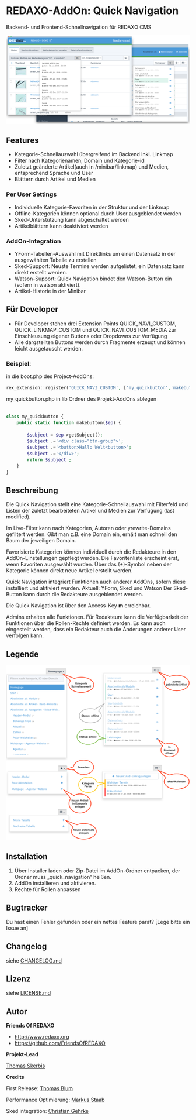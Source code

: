 
# REDAXO-AddOn: Quick Navigation

Backend- und Frontend-Schnellnavigation für REDAXO CMS

![Screenshot](https://raw.githubusercontent.com/FriendsOfREDAXO/quick_navigation/assets/quick_navigation.png)

## Features
- Kategorie-Schnellauswahl übergreifend im Backend inkl. Linkmap
- Filter nach Kategorienamen, Domain und Kategorie-id
- Zuletzt geänderte Artikel(auch in /minibar/linkmap) und Medien, entsprechend Sprache und User 
- Blättern durch Artikel und Medien

### Per User Settings
- Individuelle Kategorie-Favoriten in der Struktur und der Linkmap
- Offline-Kategorien können optional durch User ausgeblendet werden
- Sked-Unterstützung kann abgeschaltet werden
- Artikelblättern kann deaktiviert werden

### AddOn-Integration 
- YForm-Tabellen-Auswahl mit Direktlinks um einen Datensatz in der ausgewählten Tabelle zu erstellen
- Sked-Support: Neuste Termine werden aufgelistet, ein Datensatz kann direkt erstellt werden. 
- Watson-Support: Quick Navigation bindet den Watson-Button ein (sofern in watson aktiviert). 
- Artikel-Historie in der Minibar

## Für Developer
- Für Developer stehen drei Extension Points QUICK_NAVI_CUSTOM, QUICK_LINKMAP_CUSTOM und QUICK_NAVI_CUSTOM_MEDIA zur Einschleusung eigener Buttons oder Dropdowns zur Verfügung 
- Alle dargstellten Buttons werden durch Fragmente erzeugt und können leicht ausgetauscht werden. 

### Beispiel:

in die boot.php des Project-AddOns:

```php
rex_extension::register('QUICK_NAVI_CUSTOM', ['my_quickbutton','makebutton'], rex_extension::LATE);    
```

my_quickbutton.php in lib Ordner des Projekt-AddOns ablegen

```php   

class my_quickbutton {
    public static function makebutton($ep) {

        $subject = $ep->getSubject();
        $subject .='<div class="btn-group">';
        $subject .='<button>Hallo Welt<button>';
        $subject .='</div>';
        return $subject ;
    }
}
```


## Beschreibung 

Die Quick Navigation stellt eine Kategorie-Schnellauswahl mit Filterfeld und Listen der zuletzt bearbeiteten Artikel und Medien zur Verfügung (last modified).

Im Live-Filter kann nach Kategorien, Autoren oder yrewrite-Domains gefiltert werden. Gibt man z.B. eine Domain ein, erhält man schnell den Baum der jeweiligen Domain. 

Favorisierte Kategorien können individuell durch die Redakteure in den AddOn-Einstellungen gepflegt werden. Die Favoritenliste erscheint erst, wenn Favoriten ausgewählt wurden. Über das (+)-Symbol neben der Kategorie können direkt neue Artikel erstellt werden. 

Quick Navigation integriert Funktionen auch anderer AddOns, sofern diese installiert und aktiviert wurden. 
Aktuell: YForm, Sked und Watson
Der Sked-Button kann durch die Redakteure ausgeblendet werden. 

Die Quick Navigation ist über den Access-Key **m** erreichbar.

Admins erhalten alle Funktionen. 
Für Redakteure kann die Verfügbarkeit der Funktionen über die Rollen-Rechte definiert werden. Es kann auch eingestellt werden, dass ein Redakteur auch die Änderungen anderer User verfolgen kann.   

## Legende

![Screenshot](https://raw.githubusercontent.com/FriendsOfREDAXO/quick_navigation/assets/quick_navi_legend.png)



## Installation

1. Über Installer laden oder Zip-Datei im AddOn-Ordner entpacken, der Ordner muss „quick_navigation“ heißen.
2. AddOn installieren und aktivieren.
3. Rechte für Rollen anpassen


## Bugtracker

Du hast einen Fehler gefunden oder ein nettes Feature parat? [Lege bitte ein Issue an]

## Changelog

siehe [CHANGELOG.md](https://github.com/FriendsOfREDAXO/quick_navigation/blob/master/CHANGELOG.md)

## Lizenz

siehe [LICENSE.md](https://github.com/FriendsOfREDAXO/quick_navigation/blob/master/LICENSE.md)


## Autor

**Friends Of REDAXO**

* http://www.redaxo.org
* https://github.com/FriendsOfREDAXO

**Projekt-Lead**

[Thomas Skerbis](https://github.com/skerbis)

**Credits**

First Release: [Thomas Blum](https://github.com/tbaddade)

Performance Optimierung: [Markus Staab](https://github.com/staabm) 

Sked integration: [Christian Gehrke](https://github.com/chrison94)
